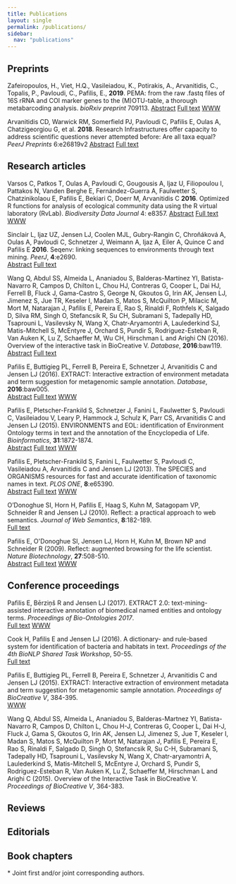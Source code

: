 ```yaml
---
title: Publications
layout: single
permalink: /publications/
sidebar:
  nav: "publications"
---
```

## Preprints

Zafeiropoulos, H., Viet, H.Q., Vasileiadou, K., Potirakis, A., Arvanitidis, C., Topalis, P., Pavloudi, C., Pafilis, E., **2019**. PEMA: from the raw .fastq files of 16S rRNA and COI marker genes to the (M)OTU-table, a thorough metabarcoding analysis. *bioRxiv preprint* 709113. [Abstract](https://doi.org/10.1101/709113) [Full text](https://www.biorxiv.org/content/biorxiv/early/2019/07/20/709113.full.pdf) [WWW](https://github.com/hariszaf/pema) <span class="__dimensions_badge_embed__" data-doi="10.1101/709113" data-style="small_rectangle"></span>

Arvanitidis CD, Warwick RM, Somerfield PJ, Pavloudi C, Pafilis E, Oulas A, Chatzigeorgiou G, et al. **2018**. Research Infrastructures offer capacity to address scientific questions never attempted before: Are all taxa equal? *PeerJ Preprints* 6:e26819v2 [Abstract](https://doi.org/10.7287/peerj.preprints.26819v2) [Full text](https://doi.org/10.7287/peerj.preprints.26819v2) <span class="__dimensions_badge_embed__" data-doi="10.7287/peerj.preprints.26819v2" data-style="small_rectangle"></span>

<!--BLAH4 preprints <br>-->

## Research articles

Varsos C, Patkos T, Oulas A, Pavloudi C, Gougousis A, Ijaz U, Filiopoulou I, Pattakos N, Vanden Berghe E, Fernández-Guerra A, Faulwetter S, Chatzinikolaou E, Pafilis E, Bekiari C, Doerr M, Arvanitidis C **2016**. Optimized R functions for analysis of ecological community data using the R virtual laboratory (RvLab). *Biodiversity Data Journal* 4: e8357. [Abstract](https://doi.org/10.3897/BDJ.4.e8357) [Full text](https://bdj.pensoft.net/article/8357/download/pdf/) [WWW](https://portal.lifewatchgreece.eu/) <span class="__dimensions_badge_embed__" data-doi="10.3897/BDJ.4.e8357" data-style="small_rectangle"></span>

Sinclair L, Ijaz UZ, Jensen LJ, Coolen MJL, Gubry-Rangin C, Chroňáková A, Oulas A, Pavloudi C, Schnetzer J, Weimann A, Ijaz A, Eiler A, Quince C and Pafilis E **2016**. Seqenv: linking sequences to environments through text mining. *PeerJ*, **4**:e2690.  
[Abstract](https://www.ncbi.nlm.nih.gov/pubmed/28028456) [Full text](https://doi.org/10.7717/peerj.2690) <span class="__dimensions_badge_embed__" data-doi="10.7717/peerj.2690" data-style="small_rectangle"></span>

Wang Q, Abdul SS, Almeida L, Ananiadou S, Balderas-Martínez YI, Batista-Navarro R, Campos D, Chilton L, Chou HJ, Contreras G, Cooper L, Dai HJ, Ferrell B, Fluck J, Gama-Castro S, George N, Gkoutos G, Irin AK, Jensen LJ, Jimenez S, Jue TR, Keseler I, Madan S, Matos S, McQuilton P, Milacic M, Mort M, Natarajan J, Pafilis E, Pereira E, Rao S, Rinaldi F, Rothfels K, Salgado D, Silva RM, Singh O, Stefancsik R, Su CH, Subramani S, Tadepally HD, Tsaprouni L, Vasilevsky N, Wang X, Chatr-Aryamontri A, Laulederkind SJ, Matis-Mitchell S, McEntyre J, Orchard S, Pundir S, Rodriguez-Esteban R, Van Auken K, Lu Z, Schaeffer M, Wu CH, Hirschman L and Arighi CN (2016). Overview of the interactive task in BioCreative V. *Database*, **2016**:baw119.  
[Abstract](https://www.ncbi.nlm.nih.gov/pubmed/27589961) [Full text](https://doi.org/10.1093/database/baw119) <span class="__dimensions_badge_embed__" data-doi="10.1093/database/baw119" data-style="small_rectangle"></span>

Pafilis E, Buttigieg PL, Ferrell B, Pereira E, Schnetzer J, Arvanitidis C and Jensen LJ (2016). EXTRACT: Interactive extraction of environment metadata and term suggestion for metagenomic sample annotation. *Database*, **2016**:baw005.  
[Abstract](https://www.ncbi.nlm.nih.gov/pubmed/26896844) [Full text](https://doi.org/10.1093/database/baw005) [WWW](https://extract.jensenlab.org) <span class="__dimensions_badge_embed__" data-doi="10.1093/database/baw005" data-style="small_rectangle"></span>

Pafilis E, Pletscher-Frankild S, Schnetzer J, Fanini L, Faulwetter S, Pavloudi C, Vasileiadou V, Leary P, Hammock J, Schulz K, Parr CS, Arvanitidis C and Jensen LJ (2015). ENVIRONMENTS and EOL: identification of Environment Ontology terms in text and the annotation of the Encyclopedia of Life. *Bioinformatics*, **31**:1872-1874.  
[Abstract](https://www.ncbi.nlm.nih.gov/pubmed/25619994) [Full text](https://doi.org/10.1093/bioinformatics/btv045) [WWW](https://environments.jensenlab.org) <span class="__dimensions_badge_embed__" data-doi="10.1093/bioinformatics/btv045" data-style="small_rectangle"></span>

Pafilis E, Pletscher-Frankild S, Fanini L, Faulwetter S, Pavloudi C, Vasileiadou A, Arvanitidis C and Jensen LJ (2013). The SPECIES and ORGANISMS resources for fast and accurate identification of taxonomic names in text. *PLOS ONE*, **8**:e65390.  
[Abstract](https://www.ncbi.nlm.nih.gov/pubmed/23823062) [Full text](https://doi.org/10.1371/journal.pone.0065390) [WWW](https://species.jensenlab.org) <span class="__dimensions_badge_embed__" data-doi="10.1371/journal.pone.0065390" data-style="small_rectangle"></span>

O’Donoghue SI, Horn H, Pafilis E, Haag S, Kuhn M, Satagopam VP, Schneider R and Jensen LJ (2010). Reflect: a practical approach to web semantics. *Journal of Web Semantics*, **8**:182-189.  
[Full text](https://doi.org/10.1016/j.websem.2010.03.003) <span class="__dimensions_badge_embed__" data-doi="10.1016/j.websem.2010.03.003" data-style="small_rectangle"></span>

Pafilis E, O'Donoghue SI, Jensen LJ, Horn H, Kuhn M, Brown NP and Schneider R (2009). Reflect: augmented browsing for the life scientist. *Nature Biotechnology*, **27**:508-510.  
[Abstract](https://www.ncbi.nlm.nih.gov/pubmed/19513049) [Full text](https://doi.org/10.1038/nbt0609-508) [WWW](http://reflect.ws) <span class="__dimensions_badge_embed__" data-doi="10.1038/nbt0609-508" data-style="small_rectangle"></span>

## Conference proceedings

Pafilis E, Bērziņš R and Jensen LJ (2017). EXTRACT 2.0: text-mining-assisted interactive annotation of biomedical named entities and ontology terms. *Proceedings of Bio-Ontologies 2017*.  
[Full text](https://doi.org/10.1101/111088) [WWW](https://extract.jensenlab.org/) <span class="__dimensions_badge_embed__" data-doi="10.1101/111088" data-style="small_rectangle"></span>

Cook H, Pafilis E and Jensen LJ (2016). A dictionary- and rule-based system for identification of bacteria and habitats in text. *Proceedings of the 4th BioNLP Shared Task Workshop*, 50-55.  
[Full text](https://aclweb.org/anthology/W/W16/W16-3006.pdf)

Pafilis E, Buttigieg PL, Ferrell B, Pereira E, Schnetzer J, Arvanitidis C and Jensen LJ (2015). EXTRACT: Interactive extraction of environment metadata and term suggestion for metagenomic sample annotation. *Proceedings of BioCreative V*, 384-395.  
[WWW](https://extract.jensenlab.org)

Wang Q, Abdul SS, Almeida L, Ananiadou S, Balderas-Martnez YI, Batista-Navarro R, Campos D, Chilton L, Chou H-J, Contreras G, Cooper L, Dai H-J, Fluck J, Gama S, Gkoutos G, Irin AK, Jensen LJ, Jimenez S, Jue T, Keseler I, Madan S, Matos S, McQuilton P, Mort M, Natarajan J, Pafilis E, Pereira E, Rao S, Rinaldi F, Salgado D, Singh O, Stefancsik R, Su C-H, Subramani S, Tadepally HD, Tsaprouni L, Vasilevsky N, Wang X, Chatr-aryamontri A, Laulederkind S, Matis-Mitchell S, McEntyre J, Orchard S, Pundir S, Rodriguez-Esteban R, Van Auken K, Lu Z, Schaeffer M, Hirschman L and Arighi C (2015). Overview of the Interactive Task in BioCreative V. *Proceedings of BioCreative V*, 364-383.  

## Reviews

## Editorials

## Book chapters


\* Joint first and/or joint corresponding authors.  

<script async src="https://badge.dimensions.ai/badge.js" charset="utf-8"></script>
